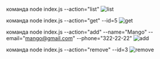 команда node index.js --action="list"
![list](https://ibb.co/YbghwXD)

команда node index.js --action="get" --id=5
![get](https://ibb.co/CW9wVKB)

команда node index.js --action="add" --name="Mango" --email="mango@gmail.com" --phone="322-22-22"
![add](https://ibb.co/LJnv2Gg)

команда node index.js --action="remove" --id=3
![remove](https://ibb.co/k2rrbnq)
